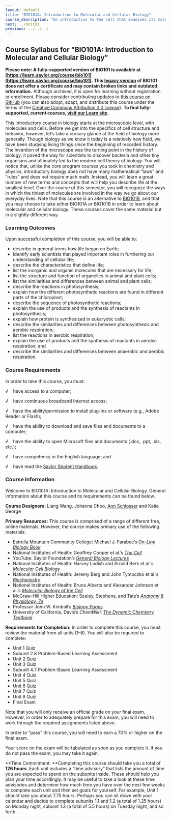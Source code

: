 ```yaml
---
layout: default
title: "BIO101A: Introduction to Molecular and Cellular Biology"
course_description: "An introduction to the cell that examines its molecular components, including proteins, carbohydrates, nucleic acids, and lipids, and an overview of the organelles and other cellular structures that these form. Special attention is given to DNA and genetics, cell metabolism, and the cell cycle including mitosis and meiosis."
next: ../Unit01
previous: ../../../
---
```

Course Syllabus for "BIO101A: Introduction to Molecular and Cellular Biology"
-----------------------------------------------------------------------------

**Please note: A fully-supported version of BIO101 is available at [https://learn.saylor.org/course/bio101](https://learn.saylor.org/course/bio101). This [legacy version](https://sayloracademy.zendesk.com/hc/en-us/articles/206089967) of BIO101 does not offer a certificate and may contain 
broken links and outdated information.** Although archived, it is open 
for learning without registration or enrollment. Please consider contributing 
updates to [this course on GitHub](https://github.com/saylordotorg/course_bio101a) 
(you can also adopt, adapt, and distribute this course under the terms of 
the [Creative Commons Attribution 3.0 license](http://creativecommons.org/licenses/by/3.0/)). **To find fully-supported, current courses, [visit our 
Learn site](https://learn.saylor.org).**

This introductory course in biology starts at the microscopic level,
with molecules and cells. Before we get into the specifics of cell
structure and behavior, however, let’s take a cursory glance at the
field of biology more generally. Though biology as we know it today is a
relatively new field, we have been studying living things since the
beginning of recorded history. The invention of the microscope was the
turning point in the history of biology; it paved the way for scientists
to discover bacteria and other tiny organisms and ultimately led to the
modern cell theory of biology. You will notice that, unlike the core
program courses you took in chemistry and physics, introductory biology
does not have many mathematical “laws” and “rules” and does not require
much math. Instead, you will learn a great number of new terms and
concepts that will help you describe life at the smallest level. Over
the course of this semester, you will recognize the ways in which the
tiniest of molecules are involved in the way we go about our everyday
lives. Note that this course is an alternative to
[BIO101B](http://www.saylor.org/courses/bio101b/), and that you may
choose to take either BIO101A or BIO101B in order to learn about
molecular and cellular biology. These courses cover the same material
but in a slightly different way.

### Learning Outcomes

Upon successful completion of this course, you will be able to:  

-   describe in general terms how life began on Earth;
-   identify early scientists that played important roles in furthering
    our understanding of cellular life;
-   describe the characteristics that define life;
-   list the inorganic and organic molecules that are necessary for
    life;
-   list the structure and function of organelles in animal and plant
    cells;
-   list the similarities and differences between animal and plant
    cells;
-   describe the reactions in photosynthesis;
-   explain how the different photosynthetic reactions are found in
    different parts of the chloroplast;
-   describe the sequence of photosynthetic reactions;
-   explain the use of products and the synthesis of reactants in
    photosynthesis;
-   explain how protein is synthesized in eukaryotic cells;
-   describe the similarities and differences between photosynthesis and
    aerobic respiration;
-   list the reactions in aerobic respiration;
-   explain the use of products and the synthesis of reactants in
    aerobic respiration; and
-   describe the similarities and differences between anaerobic and
    aerobic respiration.

### Course Requirements

In order to take this course, you must:  
  
 √    have access to a computer;  
  
 √    have continuous broadband Internet access;  
  
 √    have the ability/permission to install plug-ins or software (e.g.,
Adobe Reader or Flash);  
  
 √    have the ability to download and save files and documents to a
computer;  
  
 √    have the ability to open Microsoft files and documents (.doc,
.ppt, .xls, etc.);  
  
 √    have competency in the English language; and  
  
 √    have read the [Saylor Student
Handbook](http://www.saylor.org/site/wp-content/uploads/2012/05/Saylor-StudentHandbook.pdf).

### Course Information

Welcome to BIO101A: Introduction to Molecular and Cellular Biology.
General information about this course and its requirements can be found
below.  
  
 **Course Designers:** Liang Wang, Johanna Choo, [Ann
Schlosser](http://www.saylor.org/faculty-o-t/#ProfessorAnnSchlosser) and
Katie George  
  
 **Primary Resources:** This course is comprised of a range of different
free, online materials. However, the course makes primary use of the
following materials:  

-   Estrella Mountain Community College: Michael J. Farabee’s [*On-Line
    Biology
    Book*](http://www2.estrellamountain.edu/faculty/farabee/biobk/BioBookCELL2.html)
-   National Institutes of Health: Geoffrey Cooper et al.’s [*The
    Cell*](http://www.ncbi.nlm.nih.gov/books/NBK9879/#A265)
-   YouTube: Saylor Foundation’s *[General Biology
    Lectures](http://www.youtube.com/user/saylorfoundation#g/c/EAA6B567A01FB397)*
-   National Institutes of Health: Harvey Lodish and Arnold Berk et
    al.’s [*Molecular Cell
    Biology*](http://www.ncbi.nlm.nih.gov/books/NBK26883/#A203)
-   National Institutes of Health: Jeremy Berg and John Tymoczko et
    al.’s [*Biochemistry*](http://www.ncbi.nlm.nih.gov/books/NBK22497/)
-   National Institutes of Health: Bruce Alberts and Alexander Johnson
    et al.’s [*Molecular Biology of the
    Cell*](http://www.ncbi.nlm.nih.gov/books/NBK26821/)
-   McGraw-Hill Higher Education: Seeley, Stephens, and Tate’s [*Anatomy
    & Physiology,
    7e*](http://highered.mcgraw-hill.com/sites/0072507470/student_view0/)
-   Professor John W. Kimball’s *[Biology
    Pages](http://www.saylor.org/site/wp-content/uploads/2010/11/BIO101-Carbohydrates.pdf)*
-   University of California, Davis’s *ChemWiki*: *[The Dynamic
    Chemistry Textbook](http://chemwiki.ucdavis.edu/)*

  
 **Requirements for Completion:** In order to complete this course, you
must review the material from all units (1–8). You will also be required
to complete:  

-   Unit 1 Quiz
-   Subunit 2.8 Problem-Based Learning Assessment
-   Unit 2 Quiz
-   Unit 3 Quiz
-   Subunit 4.7 Problem-Based Learning Assessment
-   Unit 4 Quiz
-   Unit 5 Quiz
-   Unit 6 Quiz
-   Unit 7 Quiz
-   Unit 8 Quiz
-   Final Exam

Note that you will only receive an official grade on your final exam.
However, in order to adequately prepare for this exam, you will need to
work through the required assignments listed above.   
  
 In order to “pass” this course, you will need to earn a 70% or higher
on the final exam.  
  
 Your score on the exam will be tabulated as soon as you complete it. If
you do not pass the exam, you may take it again.  
  
 **Time Commitment: **Completing this course should take you a total of
**126 **hours****. Each unit includes a “time advisory” that lists the
amount of time you are expected to spend on the subunits inside. These
should help you plan your time accordingly. It may be useful to take a
look at these time advisories and determine how much time you have over
the next few weeks to complete each unit and then set goals for
yourself. For example, Unit 1 should take you about 7.75 hours. Perhaps
you can sit down with your calendar and decide to complete subunits 1.1
and 1.2 (a total of 1.25 hours) on Monday night, subunit 1.3 (a total of
5.5 hours) on Tuesday night, and so forth.  
  

